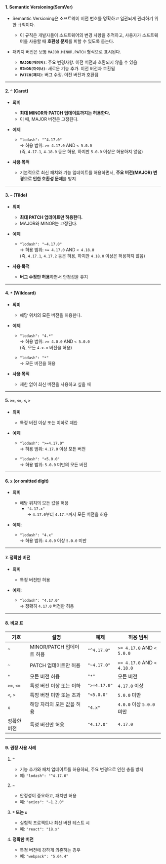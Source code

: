 #### 1. Semantic Versioning(SemVer)

- Semantic Versioning은 소프트웨어 버전 번호를 명확하고 일관되게 관리하기 위한 규칙이다. 
	- 이 규칙은 개발자들이 소프트웨어의 변경 사항을 추적하고, 사용자가 소프트웨어를 사용할 때 **호환성 문제**를 피할 수 있도록 돕는다.

- 패키지 버전은 보통 `MAJOR.MINOR.PATCH` 형식으로 표시된다.
	- **`MAJOR(메이저)`**: 주요 변경사항. 이전 버전과 호환되지 않을 수 있음
	- **`MINOR(마이너)`**: 새로운 기능 추가. 이전 버전과 호환됨
	- **`PATCH(패치)`**: 버그 수정. 이전 버전과 호환됨

---
#### 2. **`^` (Caret)**

- **의미**
	- **최대 MINOR와 PATCH 업데이트까지는 허용한다.**
	- 이 때, MAJOR 버전은 고정된다.

- **예제**
    - `"lodash": "^4.17.0"`  
        → 허용 범위: `>= 4.17.0` AND `< 5.0.0`  
        (즉, `4.17.1`, `4.18.0` 등은 허용, 하지만 `5.0.0` 이상은 허용하지 않음)
    
- **사용 목적**
	- 기본적으로 최신 패치와 기능 업데이트를 허용하면서, **주요 버전(MAJOR) 변경으로 인한 호환성 문제**를 방지

---
#### 3. **`~` (Tilde)**

- **의미**
	- **최대 PATCH 업데이트만 허용한다.**
	- MAJOR와 MINOR는 고정된다.

- **예제**
	- `"lodash": "~4.17.0"`  
        → 허용 범위: `>= 4.17.0` AND `< 4.18.0`  
        (즉, `4.17.1`, `4.17.2` 등은 허용, 하지만 `4.18.0` 이상은 허용하지 않음)

- **사용 목적**
	- **버그 수정만 허용**하면서 안정성을 유지

---
#### 4. **`*` (Wildcard)**

- **의미**
	- 해당 위치의 모든 버전을 허용한다.

- **예제**
	- `"lodash": "4.*"`  
        → 허용 범위: `>= 4.0.0` AND `< 5.0.0`  
        (즉, 모든 `4.x.x` 버전을 허용)
    
    - `"lodash": "*"`  
        → 모든 버전을 허용

- **사용 목적**
	- 제한 없이 최신 버전을 사용하고 싶을 때

---
#### **5. `>=`, `<=`, `<`, `>`**

- **의미**
	- 특정 버전 이상 또는 이하로 제한

- **예제**
    - `"lodash": ">=4.17.0"`  
        → 허용 범위: `4.17.0` 이상 모든 버전
    
	- `"lodash": "<5.0.0"`  
        → 허용 범위: `5.0.0` 미만의 모든 버전

---
#### **6. `x` (or omitted digit)**

- **의미**
	- 해당 위치의 모든 값을 허용
	    - `"4.17.x"`  
	        → `4.17.0`부터 `4.17.*`까지 모든 버전을 허용

- **예제**:
    - `"lodash": "4.x"`  
        → 허용 범위: `4.0.0` 이상 `5.0.0` 미만

---
#### **7. 정확한 버전**

- **의미**
	- 특정 버전만 허용

- **예제**:
    - `"lodash": "4.17.0"`  
        → 정확히 `4.17.0` 버전만 허용

---
#### 8. **비교 표**

| 기호         | 설명                  | 예제           | 허용 범위                      |
| ---------- | ------------------- | ------------ | -------------------------- |
| `^`        | MINOR/PATCH 업데이트 허용 | `"^4.17.0"`  | `>= 4.17.0` AND `< 5.0.0`  |
| `~`        | PATCH 업데이트만 허용      | `"~4.17.0"`  | `>= 4.17.0` AND `< 4.18.0` |
| `*`        | 모든 버전 허용            | `"*"`        | 모든 버전                      |
| `>=`, `<=` | 특정 버전 이상 또는 이하      | `">=4.17.0"` | `4.17.0` 이상                |
| `<`, `>`   | 특정 버전 미만 또는 초과      | `"<5.0.0"`   | `5.0.0` 미만                 |
| `x`        | 해당 자리의 모든 값을 허용     | `"4.x"`      | `4.0.0` 이상 `5.0.0` 미만      |
| 정확한 버전     | 특정 버전만 허용           | `"4.17.0"`   | `4.17.0`                   |

---
#### 9. **권장 사용 사례**

1. **`^`**
    - 기능 추가와 패치 업데이트를 허용하되, 주요 변경으로 인한 충돌 방지
    - 예: `"lodash": "^4.17.0"`

2. **`~`**
    - 안정성이 중요하고, 패치만 허용
    - 예: `"axios": "~1.2.0"`

3. **`*` 또는 `x`**
    - 실험적 프로젝트나 최신 버전 테스트 시
    - 예: `"react": "18.x"`

4. **정확한 버전**
    - 특정 버전에 강하게 의존하는 경우
    - 예: `"webpack": "5.64.4"`


